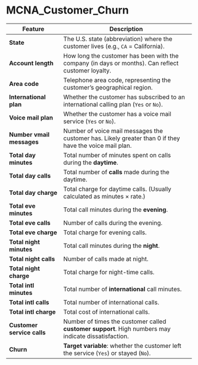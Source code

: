 # MCNA_Customer_Churn
| Feature                    | Description                                                                                             |
| -------------------------- | ------------------------------------------------------------------------------------------------------- |
| **State**                  | The U.S. state (abbreviation) where the customer lives (e.g., `CA` = California).                       |
| **Account length**         | How long the customer has been with the company (in days or months). Can reflect customer loyalty.      |
| **Area code**              | Telephone area code, representing the customer’s geographical region.                                   |
| **International plan**     | Whether the customer has subscribed to an international calling plan (`Yes` or `No`).                   |
| **Voice mail plan**        | Whether the customer has a voice mail service (`Yes` or `No`).                                          |
| **Number vmail messages**  | Number of voice mail messages the customer has. Likely greater than 0 if they have the voice mail plan. |
| **Total day minutes**      | Total number of minutes spent on calls during the **daytime**.                                          |
| **Total day calls**        | Total number of **calls** made during the daytime.                                                      |
| **Total day charge**       | Total charge for daytime calls. (Usually calculated as minutes × rate.)                                 |
| **Total eve minutes**      | Total call minutes during the **evening**.                                                              |
| **Total eve calls**        | Number of calls during the evening.                                                                     |
| **Total eve charge**       | Total charge for evening calls.                                                                         |
| **Total night minutes**    | Total call minutes during the **night**.                                                                |
| **Total night calls**      | Number of calls made at night.                                                                          |
| **Total night charge**     | Total charge for night-time calls.                                                                      |
| **Total intl minutes**     | Total number of **international** call minutes.                                                         |
| **Total intl calls**       | Total number of international calls.                                                                    |
| **Total intl charge**      | Total cost of international calls.                                                                      |
| **Customer service calls** | Number of times the customer called **customer support**. High numbers may indicate dissatisfaction.    |
| **Churn**                  | **Target variable**: whether the customer left the service (`Yes`) or stayed (`No`).                    |
